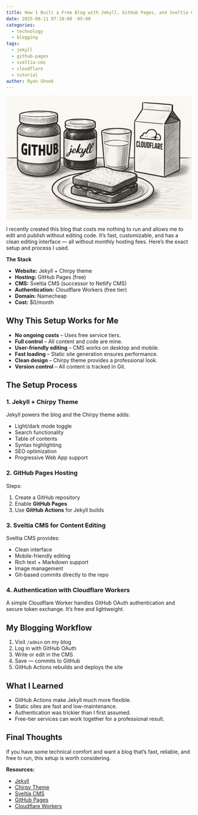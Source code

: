 ```yaml
---
title: How I Built a Free Blog with Jekyll, GitHub Pages, and Sveltia CMS
date: 2025-08-11 07:10:00 -05:00
categories:
  - technology
  - blogging
tags:
  - jekyll
  - github-pages
  - sveltia-cms
  - cloudflare
  - tutorial
author: Ryan Shook
---
```

![Blog Ingredients](/assets/img/posts/blog.png)

I recently created this blog that costs me nothing to run and allows me to edit and publish without editing code. It’s fast, customizable, and has a clean editing interface — all without monthly hosting fees. Here’s the exact setup and process I used.

**The Stack**

- **Website:** Jekyll + Chirpy theme
- **Hosting:** GitHub Pages (free)
- **CMS:** Sveltia CMS (successor to Netlify CMS)
- **Authentication:** Cloudflare Workers (free tier)
- **Domain:** Namecheap
- **Cost:** $0/month

## **Why This Setup Works for Me**

- **No ongoing costs** – Uses free service tiers.
- **Full control** – All content and code are mine.
- **User-friendly editing** – CMS works on desktop and mobile.
- **Fast loading** – Static site generation ensures performance.
- **Clean design** – Chirpy theme provides a professional look.
- **Version control** – All content is tracked in Git.

## **The Setup Process**

### 1. Jekyll + Chirpy Theme

Jekyll powers the blog and the Chirpy theme adds:

- Light/dark mode toggle
- Search functionality
- Table of contents
- Syntax highlighting
- SEO optimization
- Progressive Web App support

### 2. GitHub Pages Hosting

Steps:

1. Create a GitHub repository
2. Enable **GitHub Pages**
3. Use **GitHub Actions** for Jekyll builds

### 3. Sveltia CMS for Content Editing

Sveltia CMS provides:

- Clean interface
- Mobile-friendly editing
- Rich text + Markdown support
- Image management
- Git-based commits directly to the repo

### 4. Authentication with Cloudflare Workers

A simple Cloudflare Worker handles GitHub OAuth authentication and secure token exchange. It’s free and lightweight.

## **My Blogging Workflow**

1. Visit `/admin` on my blog
2. Log in with GitHub OAuth
3. Write or edit in the CMS
4. Save — commits to GitHub
5. GitHub Actions rebuilds and deploys the site

## **What I Learned**

- GitHub Actions make Jekyll much more flexible.
- Static sites are fast and low-maintenance.
- Authentication was trickier than I first assumed.
- Free-tier services can work together for a professional result.

## **Final Thoughts**

If you have some technical comfort and want a blog that’s fast, reliable, and free to run, this setup is worth considering.

**Resources:**

- [Jekyll](https://jekyllrb.com/)
- [Chirpy Theme](https://github.com/cotes2020/jekyll-theme-chirpy)
- [Sveltia CMS](https://github.com/sveltia/sveltia-cms)
- [GitHub Pages](https://pages.github.com/)
- [Cloudflare Workers](https://workers.cloudflare.com/)
